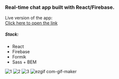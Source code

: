 <h3>Real-time chat app built with React/Firebase.</h3>

<div>Live version of the app:</div>
<a href="https://messenger-eli.netlify.app/" target="_blank">Click here to open the link</a>

<h5>Stack:</h5>
<ul>
  <li>React</li>
  <li>Firebase</li>
  <li>Formik</li>
  <li>Sass + BEM</li>
</ul>

![1](https://user-images.githubusercontent.com/59764339/115155397-b8fbe380-a077-11eb-94ab-9fea9b8de948.png)
![2](https://user-images.githubusercontent.com/59764339/115155398-ba2d1080-a077-11eb-876d-29a8f82b91f2.png)
![3](https://user-images.githubusercontent.com/59764339/115155402-bbf6d400-a077-11eb-867a-097aab769623.png)
![ezgif com-gif-maker](https://user-images.githubusercontent.com/59764339/115155226-d8ded780-a076-11eb-8fa0-d14c1ff1a06e.gif)

